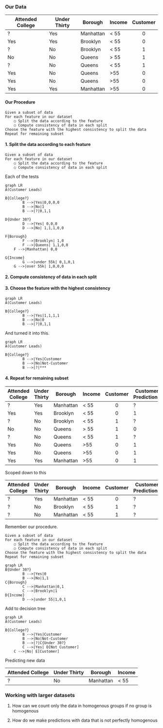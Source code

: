 ### Our Data

| Attended College | Under Thirty | Borough   | Income | Customer |
| ---------------- | ------------ | --------- | ------ | :------: |
| ?                | Yes          | Manhattan | < 55   |    0     |
| Yes              | Yes          | Brooklyn  | < 55   |    0     |
| ?                | No           | Brooklyn  | < 55   |    1     |
| No               | No           | Queens    | > 55   |    1     |
| ?                | No           | Queens    | < 55   |    1     |
| Yes              | No           | Queens    | >55    |    0     |
| Yes              | No           | Queens    | >55    |    0     |
| Yes              | Yes          | Manhattan | >55    |    0     |

#### Our Procedure

```
Given a subset of data
For each feature in our dataset
	○ Split the data according to the feature
	○ Compute consistency of data in each split 
Choose the feature with the highest consistency to split the data
Repeat for remaining subset
```



#### 1. Split the data according to each feature



```
Given a subset of data
For each feature in our dataset
	○ Split the data according to the feature
	○ Compute consistency of data in each split 
```

Each of the tests



```mermaid
graph LR
A(Customer Leads)

B{College?}
		B -->|Yes|0,0,0,0
		B -->|No|1
		B -->|?|0,1,1

D{Under 30?}
		D -->|Yes| 0,0,0
		D -->|No| 1,1,1,0,0

F{Borough}
		F -->|Brooklyn| 1,0
		F -->|Queens| 1,1,0,0
    F -->|Manhattan| 0,0
    
G{Income}
		G -->|under 55k| 0,1,0,1
    G -->|over 55k| 1,0,0,0
```

#### 2. Compute consistency of data in each split 





#### 3. Choose the feature with the highest consistency 



```mermaid
graph LR
A(Customer Leads)

B{College?}
		B -->|Yes|1,1,1,1
		B -->|No|0
		B -->|?|0,1,1
```



And turned it into this.

```mermaid
graph LR
A(Customer Leads)

B{College?}
		B -->|Yes|Customer
		B -->|No|Not-Customer
		B -->|?|***
```

#### 4. Repeat for remaining subset



| Attended College | Under Thirty | Borough   | Income | Customer | Customer Predictions |
| ---------------- | ------------ | --------- | ------ | :------: | -------------------- |
| ?                | Yes          | Manhattan | < 55   |    0     | ?                    |
| Yes              | Yes          | Brooklyn  | < 55   |    0     | 1                    |
| ?                | No           | Brooklyn  | < 55   |    1     | ?                    |
| No               | No           | Queens    | > 55   |    1     | 0                    |
| ?                | No           | Queens    | < 55   |    1     | ?                    |
| Yes              | No           | Queens    | >55    |    0     | 1                    |
| Yes              | No           | Queens    | >55    |    0     | 1                    |
| Yes              | Yes          | Manhattan | >55    |    0     | 1                    |

Scoped down to this

| Attended College | Under Thirty | Borough   | Income | Customer | Customer Predictions |
| ---------------- | ------------ | --------- | ------ | :------: | -------------------- |
| ?                | Yes          | Manhattan | < 55   |    0     | ?                    |
| ?                | No           | Brooklyn  | < 55   |    1     | ?                    |
| ?                | No           | Manhattan | < 55   |    1     | ?                    |

Remember our procedure.

```
Given a subset of data
For each feature in our dataset
	○ Split the data according to the feature
	○ Compute consistency of data in each split 
Choose the feature with the highest consistency to split the data
Repeat for remaining subset
```





```mermaid
graph LR
B{Under 30?}
		B -->|Yes|0
		B -->|No|1,1
C{Borough}
		C -->|Manhattan|0,1
		C -->|Brooklyn|1
D{Income}
		D -->|under 55|1,0,1

```

Add to decision tree

```mermaid
graph LR
A(Customer Leads)

B{College?}
		B -->|Yes|Customer
		B -->|No|Not-Customer
		B -->|?|C{Under 30?}
		C -->|Yes| D[Not Customer]
    C -->|No| E[Customer]
```



Predicting new data

| Attended College | Under Thirty | Borough   | Income |
| ---------------- | ------------ | --------- | ------ |
| ?                | No           | Manhattan | < 55   |

### Working with larger datasets

1. How can we count only the data in homogenous groups if no group is homogenous

2. How do we make predictions with data that is not perfectly homogenous


